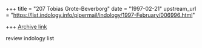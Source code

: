 +++
title = "207 Tobias Grote-Beverborg"
date = "1997-02-21"
upstream_url = "https://list.indology.info/pipermail/indology/1997-February/006996.html"

+++
[Archive link](https://list.indology.info/pipermail/indology/1997-February/006996.html)

review indology list





